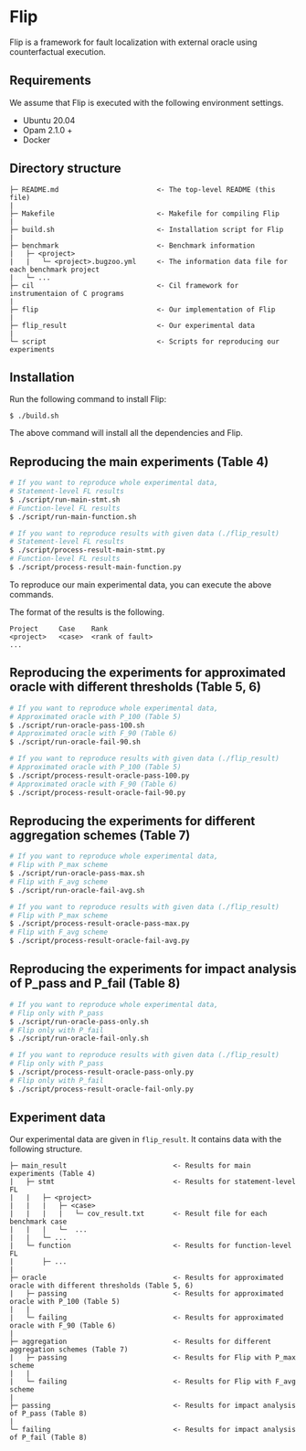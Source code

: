 # Flip

Flip is a framework for fault localization with external oracle using counterfactual execution.

## Requirements

We assume that Flip is executed with the following environment settings.
- Ubuntu 20.04
- Opam 2.1.0 +
- Docker

## Directory structure

```
├─ README.md                        <- The top-level README (this file)
|
├─ Makefile                         <- Makefile for compiling Flip
|
├─ build.sh                         <- Installation script for Flip
|
├─ benchmark                        <- Benchmark information
|   ├─ <project>
|   |   └─ <project>.bugzoo.yml     <- The information data file for each benchmark project
|   └─ ...
├─ cil                              <- Cil framework for instrumentaion of C programs
|
├─ flip                             <- Our implementation of Flip
|
├─ flip_result                      <- Our experimental data
|
└─ script                           <- Scripts for reproducing our experiments 
```

## Installation

Run the following command to install Flip:
```
$ ./build.sh
```
The above command will install all the dependencies and Flip.

<!-- ## Running benchmark docker

```
$ ./script/run-docker.py <project>-<case> [--rm]
```

You can run a docker container of benchmark using `run-docker.py`.

If you need, you can use `--rm` option to remove the container when it is exited. -->


## Reproducing the main experiments (Table 4)

```sh
# If you want to reproduce whole experimental data,
# Statement-level FL results
$ ./script/run-main-stmt.sh
# Function-level FL results
$ ./script/run-main-function.sh

# If you want to reproduce results with given data (./flip_result)
# Statement-level FL results
$ ./script/process-result-main-stmt.py
# Function-level FL results
$ ./script/process-result-main-function.py
```

To reproduce our main experimental data, you can execute the above commands.

The format of the results is the following.
```
Project     Case    Rank
<project>   <case>  <rank of fault>
...
```


## Reproducing the experiments for approximated oracle with different thresholds (Table 5, 6)

```sh
# If you want to reproduce whole experimental data,
# Approximated oracle with P_100 (Table 5)
$ ./script/run-oracle-pass-100.sh
# Approximated oracle with F_90 (Table 6)
$ ./script/run-oracle-fail-90.sh

# If you want to reproduce results with given data (./flip_result)
# Approximated oracle with P_100 (Table 5)
$ ./script/process-result-oracle-pass-100.py
# Approximated oracle with F_90 (Table 6)
$ ./script/process-result-oracle-fail-90.py
```

## Reproducing the experiments for different aggregation schemes (Table 7)

```sh
# If you want to reproduce whole experimental data,
# Flip with P_max scheme
$ ./script/run-oracle-pass-max.sh
# Flip with F_avg scheme
$ ./script/run-oracle-fail-avg.sh

# If you want to reproduce results with given data (./flip_result)
# Flip with P_max scheme
$ ./script/process-result-oracle-pass-max.py
# Flip with F_avg scheme
$ ./script/process-result-oracle-fail-avg.py
```

## Reproducing the experiments for impact analysis of P_pass and P_fail (Table 8)
```sh
# If you want to reproduce whole experimental data,
# Flip only with P_pass
$ ./script/run-oracle-pass-only.sh
# Flip only with P_fail
$ ./script/run-oracle-fail-only.sh

# If you want to reproduce results with given data (./flip_result)
# Flip only with P_pass
$ ./script/process-result-oracle-pass-only.py
# Flip only with P_fail
$ ./script/process-result-oracle-fail-only.py
```

## Experiment data

Our experimental data are given in `flip_result`.
It contains data with the following structure.
```
├─ main_result                          <- Results for main experiments (Table 4)
|   ├─ stmt                             <- Results for statement-level FL
|   |   ├─ <project>                      
|   |   |   ├─ <case>
|   |   |   |   └─ cov_result.txt       <- Result file for each benchmark case
|   |   |   └─  ...
|   |   └─ ...
|   └─ function                         <- Results for function-level FL
|       ├─ ...
|
├─ oracle                               <- Results for approximated oracle with different thresholds (Table 5, 6)
|   ├─ passing                          <- Results for approximated oracle with P_100 (Table 5)
|   |
|   └─ failing                          <- Results for approximated oracle with F_90 (Table 6)
|
├─ aggregation                          <- Results for different aggregation schemes (Table 7) 
|   ├─ passing                          <- Results for Flip with P_max scheme
|   |
|   └─ failing                          <- Results for Flip with F_avg scheme
|
├─ passing                              <- Results for impact analysis of P_pass (Table 8)
|
└─ failing                              <- Results for impact analysis of P_fail (Table 8)
```



<!-- ## Collecting branch information

```
# Following commands are running in the docker container.

$ cd /experiment
$ /bugfixer/localizer/main.exe -engine branch_print .
$ ./test.sh [failing test case]  # The name of failing test case should be n1, n2, ...
$ cat /experiment/coverage_data/tmp/*  > /experiment/branch.txt  # This is result file of branch information.
```

The result file contains the following branch statement information.
- branch statement location
- executed branch by failing test case. (True branch / False branch)

## Extract call sequence

It requires two files (`/experiment/signal_list.txt`, `/experiment/signal_neg_list.txt`) that contain a branch list.

- `signal_list.txt` : It contains branches that failing test case executes true branch.

- `signal_neg_list.txt` : It contains branches that failing test case executes false branch.

Note that, please describe all branch candidates in the above files.

```
# Following commands are running in the docker container.

$ cd /experiment
$ /bugfixer/localizer/main.exe -engine error_coverage -fun_level .
$ export __ENV_SIGNAL=<filename>:<line number>  # By this environment variable, you can choose target branch. If you want original call sequence, set dummy environment variable. ex) export __ENV_SIGNAL=DUMMY
$ ./test.sh [failing test case]  # The name of failing test case should be n1, n2, ...
$ cat /experiment/coverage_data/tmp/*  > /experiment/call.txt  # This is result file of call sequence information.
```

## Running passing experiment

It requires two files (`/experiment/signal_list.txt`, `/experiment/signal_neg_list.txt`) that contain a branch.

- `signal_list.txt` : It contains a branch statement information that failing test case executes true branch.

- `signal_neg_list.txt` : It contains a branch statement information that failing test case executes false branch.

Contents should satisfy the following rules.
- Format of branch is `<filename>:<line number>`
- If you choose either one of branch that executes true/false branch, the other file keeps empty.

```
# Following commands are running in the docker container.

$ cd /experiment
$ /bugfixer/localizer/main.exe -engine assume [-mmap] . # -mmap option is for optimized instrumentation.
```

The result file is stored at `/experiment/localizer-out/result.txt`

The format of `result.txt` is the following one.

`<filename>:<line number>   <failing coverage spectrum> <passing coverage spectrum> <score> <number of passed test case>`


## Running failing experiment

It requires two files (`/experiment/signal_list.txt`, `/experiment/signal_neg_list.txt`) that contain a branch list.

- `signal_list.txt` : It contains branches that failing test case executes true branch.

- `signal_neg_list.txt` : It contains branches that failing test case executes false branch.

Note that, please describe all branch candidates in the above files.

```
# Following commands are running in the docker container.

$ cd /experiment
$ /bugfixer/localizer/main.exe -engine error_coverage [-mmap] . 
$ export __ENV_SIGNAL=<filename>:<line number>  # By this environment variable, you can choose target branch.
$ /bugfixer/localizer/main.exe -engine error_run .
```

The result file is stored at `/experiment/localizer-out/result.txt`

The format of `result.txt` is the same as passing experiment one. -->


